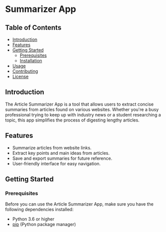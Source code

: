 # Summarizer App

## Table of Contents
- [Introduction](#introduction)
- [Features](#features)
- [Getting Started](#getting-started)
  - [Prerequisites](#prerequisites)
  - [Installation](#installation)
- [Usage](#usage)
- [Contributing](#contributing)
- [License](#license)

## Introduction

The Article Summarizer App is a tool that allows users to extract concise summaries from articles found on various websites. Whether you're a busy professional trying to keep up with industry news or a student researching a topic, this app simplifies the process of digesting lengthy articles.

## Features

- Summarize articles from website links.
- Extract key points and main ideas from articles.
- Save and export summaries for future reference.
- User-friendly interface for easy navigation.

## Getting Started

### Prerequisites

Before you can use the Article Summarizer App, make sure you have the following dependencies installed:

- Python 3.6 or higher
- [pip](https://pip.pypa.io/en/stable/installation/) (Python package manager)

